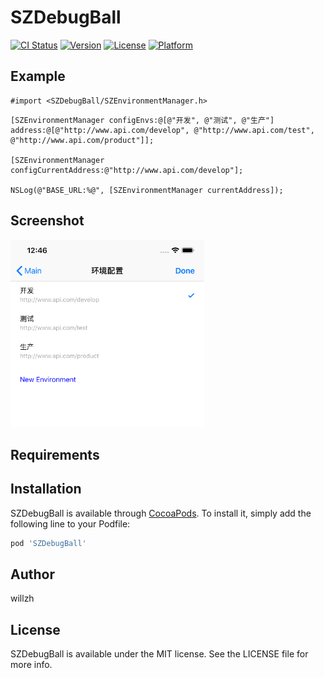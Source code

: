 # SZDebugBall

[![CI Status](https://img.shields.io/travis/willzh/SZDebugBall.svg?style=flat)](https://travis-ci.org/willzh/SZDebugBall)
[![Version](https://img.shields.io/cocoapods/v/SZDebugBall.svg?style=flat)](https://cocoapods.org/pods/SZDebugBall)
[![License](https://img.shields.io/cocoapods/l/SZDebugBall.svg?style=flat)](https://cocoapods.org/pods/SZDebugBall)
[![Platform](https://img.shields.io/cocoapods/p/SZDebugBall.svg?style=flat)](https://cocoapods.org/pods/SZDebugBall)

## Example
``` 
#import <SZDebugBall/SZEnvironmentManager.h>
```
``` 
[SZEnvironmentManager configEnvs:@[@"开发", @"测试", @"生产"] address:@[@"http://www.api.com/develop", @"http://www.api.com/test", @"http://www.api.com/product"]];

[SZEnvironmentManager configCurrentAddress:@"http://www.api.com/develop"];

NSLog(@"BASE_URL:%@", [SZEnvironmentManager currentAddress]);
```


## Screenshot
<p align="left">
<img src="https://github.com/willzh/SZDebugBall/blob/master/screenshots/screenshot.png" alt="screenshot"  width="310" height="300">
</p>

## Requirements

## Installation

SZDebugBall is available through [CocoaPods](https://cocoapods.org). To install
it, simply add the following line to your Podfile:

```ruby
pod 'SZDebugBall'
```

## Author

willzh

## License

SZDebugBall is available under the MIT license. See the LICENSE file for more info.

